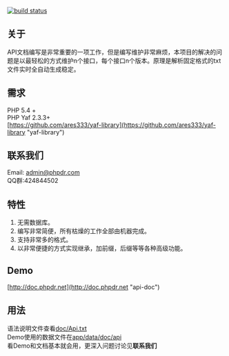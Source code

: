 [![build status](https://travis-ci.org/sabberworm/PHP-CSS-Parser.png)](https://github.com/ares333/curlmulti)

关于
-----

API文档编写是非常重要的一项工作，但是编写维护非常麻烦，本项目的解决的问题是以最轻松的方式维护n个接口，每个接口n个版本。原理是解析固定格式的txt文件实时全自动生成稳定。

需求
----
PHP 5.4 +<br>
PHP Yaf 2.3.3+<br>
[https://github.com/ares333/yaf-library](https://github.com/ares333/yaf-library "yaf-library")

联系我们
--------
Email: admin@phpdr.com<br>
QQ群:424844502

特性
----
1. 无需数据库。
1. 编写非常简便，所有枯燥的工作全部由机器完成。
1. 支持非常多的格式。
1. 以非常便捷的方式实现继承，加前缀，后缀等等各种高级功能。

Demo
----
[http://doc.phpdr.net](http://doc.phpdr.net "api-doc")

用法
----
语法说明文件查看[doc/Api.txt](doc/Api.txt)<br>
Demo使用的数据文件在[app/data/doc/api](doc/Api.txt)<br>
看Demo和文档基本就会用，更深入问题讨论见<b>联系我们</b>